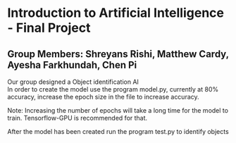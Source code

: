 # Introduction to Artificial Intelligence - Final Project

## Group Members: Shreyans Rishi, Matthew Cardy, Ayesha Farkhundah, Chen Pi  
Our group designed a Object identification AI  
In order to create the model use the program model.py, currently at 80% accuracy, increase the epoch size in the file to increase accuracy.

Note: Increasing the number of epochs will take a long time for the model to train. Tensorflow-GPU is recommended for that. 

After the model has been created run the program test.py to identify objects
